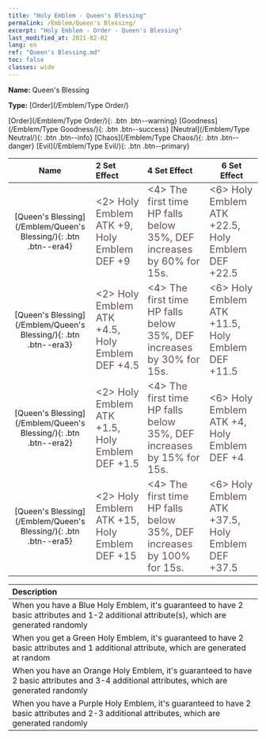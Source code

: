 ```yaml
---
title: "Holy Emblem - Queen's Blessing"
permalink: /Emblem/Queen's Blessing/
excerpt: "Holy Emblem - Order - Queen's Blessing"
last_modified_at: 2021-02-02
lang: en
ref: "Queen's Blessing.md"
toc: false
classes: wide
---
```


 **Name:** Queen's Blessing

 **Type:** [Order](/Emblem/Type Order/)

  [Order](/Emblem/Type Order/){: .btn .btn--warning}   [Goodness](/Emblem/Type Goodness/){: .btn .btn--success}   [Neutral](/Emblem/Type Neutral/){: .btn .btn--info}   [Chaos](/Emblem/Type Chaos/){: .btn .btn--danger}   [Evil](/Emblem/Type Evil/){: .btn .btn--primary} 

  |         Name            |    2 Set Effect    |   4 Set Effect   | 6 Set Effect   | 
  |:-----------------------:|:-------------------|:-----------------|----------------| 
  | [Queen's Blessing](/Emblem/Queen's Blessing/){: .btn .btn--era4} | <span style="color: #645252;font-size:20px">&lt;2&gt; Holy Emblem ATK +9, Holy Emblem DEF +9</span> | <span style="color: #645252;font-size:20px">&lt;4&gt; The first time HP falls below 35%, DEF increases by 60% for 15s.</span> | <span style="color: #645252;font-size:20px">&lt;6&gt; Holy Emblem ATK +22.5, Holy Emblem DEF +22.5</span> | 
  | [Queen's Blessing](/Emblem/Queen's Blessing/){: .btn .btn--era3} | <span style="color: #645252;font-size:20px">&lt;2&gt; Holy Emblem ATK +4.5, Holy Emblem DEF +4.5</span> | <span style="color: #645252;font-size:20px">&lt;4&gt; The first time HP falls below 35%, DEF increases by 30% for 15s.</span> | <span style="color: #645252;font-size:20px">&lt;6&gt; Holy Emblem ATK +11.5, Holy Emblem DEF +11.5</span> | 
  | [Queen's Blessing](/Emblem/Queen's Blessing/){: .btn .btn--era2} | <span style="color: #645252;font-size:20px">&lt;2&gt; Holy Emblem ATK +1.5, Holy Emblem DEF +1.5</span> | <span style="color: #645252;font-size:20px">&lt;4&gt; The first time HP falls below 35%, DEF increases by 15% for 15s.</span> | <span style="color: #645252;font-size:20px">&lt;6&gt; Holy Emblem ATK +4, Holy Emblem DEF +4</span> | 
  | [Queen's Blessing](/Emblem/Queen's Blessing/){: .btn .btn--era5} | <span style="color: #645252;font-size:20px">&lt;2&gt; Holy Emblem ATK +15, Holy Emblem DEF +15</span> | <span style="color: #645252;font-size:20px">&lt;4&gt; The first time HP falls below 35%, DEF increases by 100% for 15s.</span> | <span style="color: #645252;font-size:20px">&lt;6&gt; Holy Emblem ATK +37.5, Holy Emblem DEF +37.5</span> | 

  |         Description            | 
  |:-------------------------------|
  | When you have a Blue Holy Emblem, it's guaranteed to have 2 basic attributes and 1-2 additional attribute(s), which are generated randomly |
  | When you get a Green Holy Emblem, it's guaranteed to have 2 basic attributes and 1 additional attribute, which are generated at random |
  | When you have an Orange Holy Emblem, it's guaranteed to have 2 basic attributes and 3-4 additional attributes, which are generated randomly |
  | When you have a Purple Holy Emblem, it's guaranteed to have 2 basic attributes and 2-3 additional attributes, which are generated randomly |
